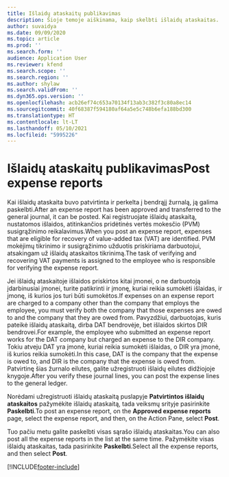 ```yaml
---
title: Išlaidų ataskaitų publikavimas
description: Šioje temoje aiškinama, kaip skelbti išlaidų ataskaitas.
author: suvaidya
ms.date: 09/09/2020
ms.topic: article
ms.prod: ''
ms.search.form: ''
audience: Application User
ms.reviewer: kfend
ms.search.scope: ''
ms.search.region: ''
ms.author: shylaw
ms.search.validFrom: ''
ms.dyn365.ops.version: ''
ms.openlocfilehash: acb26ef74c653a70134f13ab3c382f3c80a8ec14
ms.sourcegitcommit: 40f68387f594180af64a5e5c748b6efa188bd300
ms.translationtype: HT
ms.contentlocale: lt-LT
ms.lasthandoff: 05/10/2021
ms.locfileid: "5995226"
---
```

# <a name="post-expense-reports"></a><span data-ttu-id="c25aa-103">Išlaidų ataskaitų publikavimas</span><span class="sxs-lookup"><span data-stu-id="c25aa-103">Post expense reports</span></span>

<span data-ttu-id="c25aa-104">Kai išlaidų ataskaita buvo patvirtinta ir perkelta į bendrąjį žurnalą, ją galima paskelbti.</span><span class="sxs-lookup"><span data-stu-id="c25aa-104">After an expense report has been approved and transferred to the general journal, it can be posted.</span></span> <span data-ttu-id="c25aa-105">Kai registruojate išlaidų ataskaitą, nustatomos išlaidos, atitinkančios pridėtinės vertės mokesčio (PVM) susigrąžinimo reikalavimus.</span><span class="sxs-lookup"><span data-stu-id="c25aa-105">When you post an expense report, expenses that are eligible for recovery of value-added tax (VAT) are identified.</span></span> <span data-ttu-id="c25aa-106">PVM mokėjimų tikrinimo ir susigrąžinimo užduotis priskiriama darbuotojui, atsakingam už išlaidų ataskaitos tikrinimą.</span><span class="sxs-lookup"><span data-stu-id="c25aa-106">The task of verifying and recovering VAT payments is assigned to the employee who is responsible for verifying the expense report.</span></span>

<span data-ttu-id="c25aa-107">Jei išlaidų ataskaitoje išlaidos priskirtos kitai įmonei, o ne darbuotoją įdarbinusiai įmonei, turite patikrinti ir įmonę, kuriai reikia sumokėti išlaidas, ir įmonę, iš kurios jos turi būti sumokėtos.</span><span class="sxs-lookup"><span data-stu-id="c25aa-107">If expenses on an expense report are charged to a company other than the company that employs the employee, you must verify both the company that those expenses are owed to and the company that they are owed from.</span></span> <span data-ttu-id="c25aa-108">Pavyzdžiui, darbuotojas, kuris pateikė išlaidų ataskaitą, dirba DAT bendrovėje, bet išlaidos skirtos DIR bendrovei.</span><span class="sxs-lookup"><span data-stu-id="c25aa-108">For example, the employee who submitted an expense report works for the DAT company but charged an expense to the DIR company.</span></span> <span data-ttu-id="c25aa-109">Tokiu atveju DAT yra įmonė, kuriai reikia sumokėti išlaidas, o DIR yra įmonė, iš kurios reikia sumokėti.</span><span class="sxs-lookup"><span data-stu-id="c25aa-109">In this case, DAT is the company that the expense is owed to, and DIR is the company that the expense is owed from.</span></span> <span data-ttu-id="c25aa-110">Patvirtinę šias žurnalo eilutes, galite užregistruoti išlaidų eilutes didžiojoje knygoje.</span><span class="sxs-lookup"><span data-stu-id="c25aa-110">After you verify these journal lines, you can post the expense lines to the general ledger.</span></span>

<span data-ttu-id="c25aa-111">Norėdami užregistruoti išlaidų ataskaitą puslapyje **Patvirtintos išlaidų ataskaitos** pažymėkite išlaidų ataskaitą, tada veiksmų srityje pasirinkite **Paskelbti**.</span><span class="sxs-lookup"><span data-stu-id="c25aa-111">To post an expense report, on the **Approved expense reports** page, select the expense report, and then, on the Action Pane, select **Post**.</span></span>

<span data-ttu-id="c25aa-112">Tuo pačiu metu galite paskelbti visas sąrašo išlaidų ataskaitas.</span><span class="sxs-lookup"><span data-stu-id="c25aa-112">You can also post all the expense reports in the list at the same time.</span></span> <span data-ttu-id="c25aa-113">Pažymėkite visas išlaidų ataskaitas, tada pasirinkite **Paskelbti**.</span><span class="sxs-lookup"><span data-stu-id="c25aa-113">Select all the expense reports, and then select **Post**.</span></span>


[!INCLUDE[footer-include](../includes/footer-banner.md)]